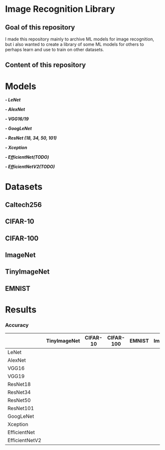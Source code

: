 # Image Recognition Library
## Goal of this repository
I made this repository mainly to archive ML models for image recognition, but i also wanted to create a library of some ML models for others to perhaps learn and use to train on other datasets.
## Content of this repository

# Models

***- LeNet***

***- AlexNet***

***- VGG16/19***

***- GoogLeNet***

***- ResNet (18, 34, 50, 101)***

***- Xception***

***- EfficientNet(TODO)***

***- EfficientNetV2(TODO)***

# Datasets

## Caltech256

## CIFAR-10

## CIFAR-100

## ImageNet

## TinyImageNet

## EMNIST

# Results

### Accuracy

|                | TinyImageNet | CIFAR-10 | CIFAR-100 | EMNIST | ImageNet | Caltech-256 |
|----------------|--------------|----------|-----------|--------|----------|-------------|
| LeNet          |              |          |           |        |          |
| AlexNet        |              |          |           |        |          |
| VGG16          |              |          |           |        |          |
| VGG19          |              |          |           |        |          |
| ResNet18       |              |          |           |        |          |
| ResNet34       |              |          |           |        |          |
| ResNet50       |              |          |           |        |          |
| ResNet101      |              |          |           |        |          |
| GoogLeNet      |              |          |           |        |          |
| Xception       |              |          |           |        |          |
| EfficientNet   |              |          |           |        |          |
| EfficientNetV2 |              |          |           |        |          |


